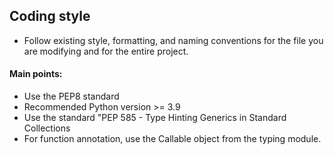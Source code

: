 ## Coding style

- Follow existing style, formatting, and naming conventions for the file you are modifying and for the entire project. 

#### Main points:

- Use the PEP8 standard
- Recommended Python version >= 3.9
- Use the standard "PEP 585 - Type Hinting Generics in Standard Collections
- For function annotation, use the Callable object from the typing module.
